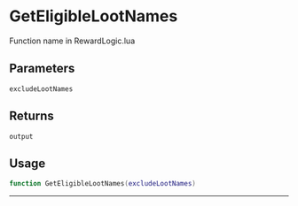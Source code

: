 # GetEligibleLootNames
Function name in RewardLogic.lua
## Parameters
`excludeLootNames`
## Returns
`output`
## Usage
```lua
function GetEligibleLootNames(excludeLootNames)
```
---
